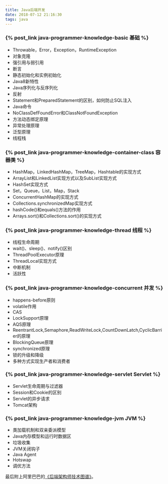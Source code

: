 ```yaml
---
title: Java后端开发
date: 2018-07-12 21:16:30
tags: java
---
```


### {% post_link java-programmer-knowledge-basic 基础 %}

- Throwable，Error，Exception，RuntimeException
- 对象克隆
- 强引用与弱引用
- 断言
- 静态初始化和实例初始化
- Java8新特性
- Java序列化与反序列化
- 反射
- Statement和PreparedStatement的区别，如何防止SQL注入
- Java命令
- NoClassDefFoundError和ClassNotFoundException
- 方法动态绑定原理
- 异常处理原理
- 泛型原理
- 线程栈

### {% post_link java-programmer-knowledge-container-class 容器类 %}

- HashMap，LinkedHashMap，TreeMap，Hashtable的实现方式
- ArrayList和LinkedList实现方式以及SubList实现方式
- HashSet实现方式
- Set，Queue，List，Map，Stack
- ConcurrentHashMap的实现方式
- Collections.synchronizedMap实现方式
- hashCode()和equals()方法的作用
- Arrays.sort()和Collections.sort()的实现方式

### {% post_link java-programmer-knowledge-thread 线程 %}

- 线程生命周期
- wait()、sleep()、notify()区别
- ThreadPoolExecutor原理
- ThreadLocal实现方式
- 中断机制
- 活跃性

### {% post_link java-programmer-knowledge-concurrent 并发 %}

- happens-before原则
- volatile作用
- CAS
- LockSupport原理
- AQS原理
- ReentrantLock,Semaphore,ReadWriteLock,CountDownLatch,CyclicBarrier的原理
- BlockingQueue原理
- synchronized原理
- 锁的升级和降级
- 多种方式实现生产者和消费者

### {% post_link java-programmer-knowledge-servlet Servlet %}

* Servlet生命周期与过滤器
* Session和Cookie的区别
* Servlet的异步请求
* Tomcat架构

### {% post_link java-programmer-knowledge-jvm JVM %}

- 类加载机制和双亲委派模型
- Java内存模型和运行时数据区
- 垃圾收集
- JVM关闭钩子
- Java Agent
- Hotswap
- 调优方法



最后附上阿里巴巴的[《后端架构师技术图谱》](https://github.com/xingshaocheng/architect-awesome)。
